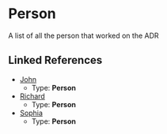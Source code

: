 # Person

A list of all the person that worked on the ADR

## Linked References

* [John](john.md)
  * Type: **Person**
* [Richard](richard.md)
  * Type: **Person**
* [Sophia](sophia.md)
  * Type: **Person**
